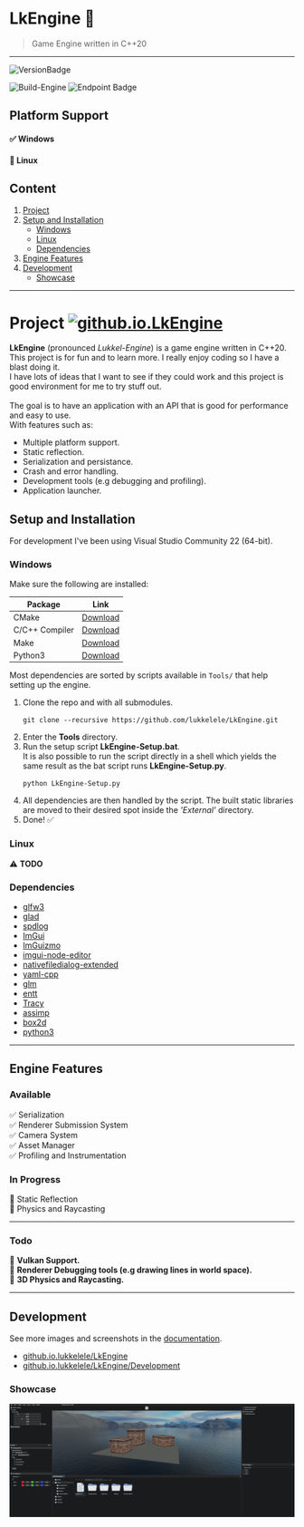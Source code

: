 # LkEngine :shaved_ice: 
> Game Engine written in C++20<br>

---

<img height="22" alt="VersionBadge" src="https://img.shields.io/badge/LkEngine-v0.1.2--alpha-blue">

![Build-Engine](https://github.com/lukkelele/LkEngine/actions/workflows/Build-Engine.yml/badge.svg)
<img height="20" alt="Endpoint Badge" src="https://img.shields.io/endpoint?url=https%3A%2F%2Flukkelele.github.io%2FLkEngine%2FTestResults%2FCore%2FBadge.json&style=plastic&label=Core-Tests">

## Platform Support
#### :white_check_mark: Windows<br>
#### :black_square_button: Linux <br>

## Content
1. [Project](#Project)
2. [Setup and Installation](#Setup-and-Installation)
    - [Windows](#Platform-Windows)
	- [Linux](#Platform-Linux)
	- [Dependencies](#Engine-Dependencies)
3. [Engine Features](#Engine-Features)
4. [Development](#Engine-Development)
	- [Showcase](#Engine-Development-Showcase)

---

# Project <a id="Project"></a> <a href="https://lukkelele.github.io/LkEngine" target="_blank"> <img height="23" alt="github.io.LkEngine" src="https://img.shields.io/badge/github.io-LkEngine-darkgray">
</a>

**LkEngine** (pronounced *Lukkel-Engine*) is a game engine written in C\++20. <br>
This project is for fun and to learn more. I really enjoy coding so I have a blast doing it.<br>
I have lots of ideas that I want to see if they could work and this project is good environment for me to try stuff out.
<br>
<br>
The goal is to have an application with an API that is good for performance and easy to use.<br>
With features such as:
- Multiple platform support.
- Static reflection.
- Serialization and persistance.
- Crash and error handling.
- Development tools (e.g debugging and profiling).
- Application launcher.

## Setup and Installation <a id="Setup-and-Installation"></a>
For development I've been using Visual Studio Community 22 (64-bit).<br>

### Windows <a id="Platform-Windows"></a>
Make sure the following are installed:

| Package | Link                          |
|----------------|--------------------------------------------|
| CMake | [Download](https://cmake.org/download/) |
| C/C++ Compiler | [Download](https://visualstudio.microsoft.com/vs/features/cplusplus/) |
| Make | [Download](https://gnuwin32.sourceforge.net/packages/make.htm) |
| Python3 | [Download](https://www.python.org/downloads/windows/) |

Most dependencies are sorted by scripts available in `Tools/` that help setting up the engine.


1. Clone the repo and with all submodules.<br>
    ```shell
	git clone --recursive https://github.com/lukkelele/LkEngine.git
	```
2. Enter the **Tools** directory.<br>
3. Run the setup script **LkEngine-Setup.bat**.<br>
   It is also possible to run the script directly in a shell which yields the same result as the bat script runs **LkEngine-Setup.py**.
	```shell
	python LkEngine-Setup.py
    ```
4. All dependencies are then handled by the script. The built static libraries are moved to their desired spot inside the _'External'_ directory. 
5. Done! :white_check_mark:

### Linux <a id="Platform-Linux"></a>
:warning: **TODO**

### Dependencies <a id="Engine-Dependencies"></a>
- [glfw3](https://github.com/glfw/glfw)
- [glad](https://github.com/Dav1dde/glad)
- [spdlog](https://github.com/gabime/spdlog)
- [ImGui](https://github.com/ocornut/imgui)
- [ImGuizmo](https://github.com/CedricGuillemet/ImGuizmo)
- [imgui-node-editor](https://github.com/thedmd/imgui-node-editor)
- [nativefiledialog-extended](https://github.com/btzy/nativefiledialog-extended)
- [yaml-cpp](https://github.com/jbeder/yaml-cpp)
- [glm](https://github.com/g-truc/glm)
- [entt](https://github.com/skypjack/entt)
- [Tracy](https://github.com/wolfpld/tracy)
- [assimp](https://github.com/assimp/assimp)
- [box2d](https://github.com/erincatto/box2d)
- [python3](https://www.python.org/downloads/)

---

## Engine Features <a id="Engine-Features"></a>

### Available
:white_check_mark: Serialization<br>
:white_check_mark: Renderer Submission System<br>
:white_check_mark: Camera System<br>
:white_check_mark: Asset Manager<br>
:white_check_mark: Profiling and Instrumentation<br>

### In Progress
:black_square_button: Static Reflection<br>
:black_square_button: Physics and Raycasting<br>

---

### Todo
:small_blue_diamond: **Vulkan Support.**<br>
:small_blue_diamond: **Renderer Debugging tools (e.g drawing lines in world space).**<br>
:small_blue_diamond: **3D Physics and Raycasting.**<br>

<!------------------------------------------------------------>

---

## Development <a id="Engine-Development"></a>

See more images and screenshots in the [documentation](Docs/Development.md).

* [github.io.lukkelele/LkEngine](https://lukkelele.github.io/LkEngine/) <br>
* [github.io.lukkelele/LkEngine/Development](https://github.com/lukkelele/LkEngine/blob/gh-pages/Development.md)


### Showcase <a id="Engine-Development-Showcase"></a>

![2025-January-8](Docs/Images/2025/LkEngine-2025-01-08.png)
